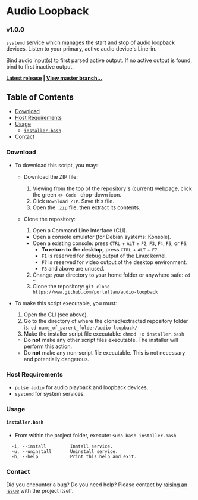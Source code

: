 # Audio Loopback
### v1.0.0
`systemd` service which manages the start and stop of audio loopback devices. Listen to your primary, active audio device's Line-in.

Bind audio input(s) to first parsed active output. If no active output is found, bind to first inactive output.

**[Latest release](https://github.com/portellam/audio-loopback/releases/latest) | [View master branch...](https://github.com/portellam/audio-loopback/tree/master)**

## Table of Contents
- [Download](#download)
- [Host Requirements](#host-requirements)
- [Usage](#usage)
  - [`installer.bash`](#installerbash)
- [Contact](#contact)

### Download
- To download this script, you may:
  - Download the ZIP file:
    1. Viewing from the top of the repository's (current) webpage, click the green `<> Code ` drop-down icon.
    2. Click `Download ZIP`. Save this file.
    3. Open the `.zip` file, then extract its contents.

  - Clone the repository:
    1. Open a Command Line Interface (CLI).
      - Open a console emulator (for Debian systems: Konsole).
      - Open a existing console: press `CTRL` + `ALT` + `F2`, `F3`, `F4`, `F5`, or `F6`.
        - **To return to the desktop,** press `CTRL` + `ALT` + `F7`.
        - `F1` is reserved for debug output of the Linux kernel.
        - `F7` is reserved for video output of the desktop environment.
        - `F8` and above are unused.

    2. Change your directory to your home folder or anywhere safe: `cd ~`
    3. Clone the repository: `git clone https://www.github.com/portellam/audio-loopback`

- To make this script executable, you must:
  1. Open the CLI (see above).
  2. Go to the directory of where the cloned/extracted repository folder is: `cd name_of_parent_folder/audio-loopback/`
  3. Make the installer script file executable: `chmod +x installer.bash`
    - Do **not** make any other script files executable. The installer will perform this action.
    - Do **not** make any non-script file executable. This is not necessary and potentially dangerous.

### Host Requirements
- `pulse audio` for audio playback and loopback devices.
- `systemd` for system services.

### Usage
#### `installer.bash`
- From within the project folder, execute: `sudo bash installer.bash`

```
  -i, --install         Install service.
  -u, --uninstall       Uninstall service.
  -h, --help            Print this help and exit.
```

### Contact
Did you encounter a bug? Do you need help? Please contact by [raising an issue](https://github.com/portellam/audio-loopback/issues) with the project itself.